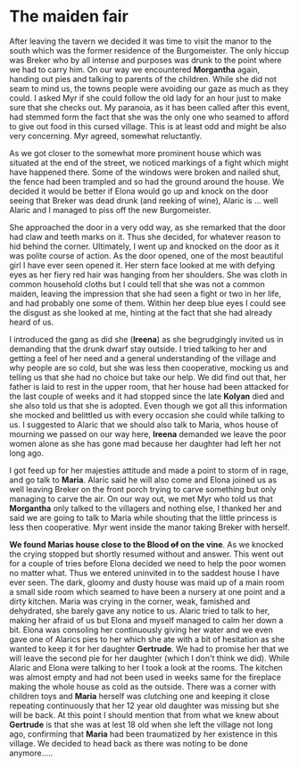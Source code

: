 # The maiden fair

After leaving the tavern we decided it was time to visit the manor to the south which was the former residence of the Burgomeister. The only hiccup was Breker who by all intense and purposes was drunk to the point where we had to carry him. On our way we encountered **Morgantha** again, handing out pies and talking to parents of the children. While she did not seam to mind us, the towns people were avoiding our gaze as much as they could. I asked Myr if she could follow the old lady for an hour just to make sure that she checks out. My paranoia, as it has been called after this event, had stemmed form the fact that she was the only one who seamed to afford to give out food in this cursed village. This is at least odd and might be also very concerning. Myr agreed, somewhat reluctantly.

As we got closer to the somewhat more prominent house which was situated at the end of the street, we noticed markings of a fight which might have happened there. Some of the windows were broken and nailed shut, the fence had been trampled and so had the ground around the house. We decided it would be better if Elona would go up and knock on the door seeing that Breker was dead drunk (and reeking of wine), Alaric is ... well Alaric and I managed to piss off the new Burgomeister.

She approached the door in a very odd way, as she remarked that the door had claw and teeth marks on it. Thus she decided, for whatever reason to hid behind the corner. Ultimately, I went up and knocked on the door as it was polite course of action. As the door opened, one of the most beautiful girl I have ever seen opened it. Her stern face looked at me with defying eyes as her fiery red hair was hanging from her shoulders. She was cloth in common household cloths but I could tell that she was not a common maiden, leaving the impression that she had seen a fight or two in her life, and had probably one some of them. Within her deep blue eyes I could see the disgust as she looked at me, hinting at the fact that she had already heard of us.

I introduced the gang as did she (**Ireena**) as she begrudgingly invited us in demanding that the drunk dwarf stay outside. I tried talking to her and getting a feel of her need and a general understanding of the village and why people are so cold, but she was less then cooperative, mocking us and telling us that she had no choice but take our help. We did find out that, her father is laid to rest in the upper room, that her house had been attacked for the last couple of weeks and it had stopped since the late **Kolyan** died and she also told us that she is adopted. Even though we got all this information she mocked and belittled us with every occasion she could while talking to us. I suggested to Alaric that we should also talk to Maria, whos house of mourning we passed on our way here, **Ireena** demanded we leave the poor women alone as she has gone mad because her daughter had left her not long ago.

I got feed up for her majesties attitude and made a point to storm of in rage, and go talk to **Maria**. Alaric said he will also come and Elona joined us as well leaving Breker on the front porch trying to carve something but only managing to carve the air. On our way out, we met Myr who told us that **Morgantha** only talked to the villagers and nothing else, I thanked her and said we are going to talk to Maria while shouting that the little princess is less then cooperative. Myr went inside the manor taking Breker with herself.

**We found Marias house close to the Blood ~~of~~ on the vine**. As we knocked the crying stopped but shortly resumed without and answer. This went out for a couple of tries before Elona decided we need to help the poor women no matter what. Thus we entered uninvited in to the saddest house I have ever seen. The dark, gloomy and dusty house was maid up of a main room a small side room which seamed to have been a nursery at one point and a dirty kitchen. Maria was crying in the corner, weak, famished and dehydrated, she barely gave any notice to us. Alaric tried to talk to her, making her afraid of us but Elona and myself managed  to calm her down a bit. Elona was consoling her continuously giving her water and we even gave one of Alarics pies to her which she ate with a bit of hesitation as she wanted to keep it for her daughter **Gertrude**. We had to promise her that we will leave the second pie for her daughter (which I don't think we did). While Alaric and Elona were talking to her I took a look at the rooms. The kitchen was almost empty and had not been used in weeks same for the fireplace making the whole house as cold as the outside. There was a corner with children toys and **Maria** herself was clutching one and keeping it close repeating continuously that her 12 year old daughter was missing but she will be back. At this point I should mention that from what we knew about **Gertrude** is that she was at lest 18 old when she left the village not long ago, confirming that **Maria** had been traumatized by her existence in this village. We decided to head back as there was noting to be done anymore.....  
